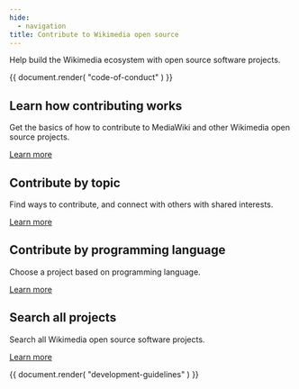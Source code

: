 ```yaml
---
hide:
  - navigation
title: Contribute to Wikimedia open source
---
```


Help build the Wikimedia ecosystem with open source software projects.

{{ document.render( "code-of-conduct" ) }}

## Learn how contributing works

Get the basics of how to contribute to MediaWiki and other Wikimedia open source projects.

[Learn more](overview.md)

## Contribute by topic

Find ways to contribute, and connect with others with shared interests.

[Learn more](by-topic.md)

## Contribute by programming language

Choose a project based on programming language.

[Learn more](by-language.md)

## Search all projects

Search all Wikimedia open source software projects.

[Learn more](search.md)

{{ document.render( "development-guidelines" ) }}
